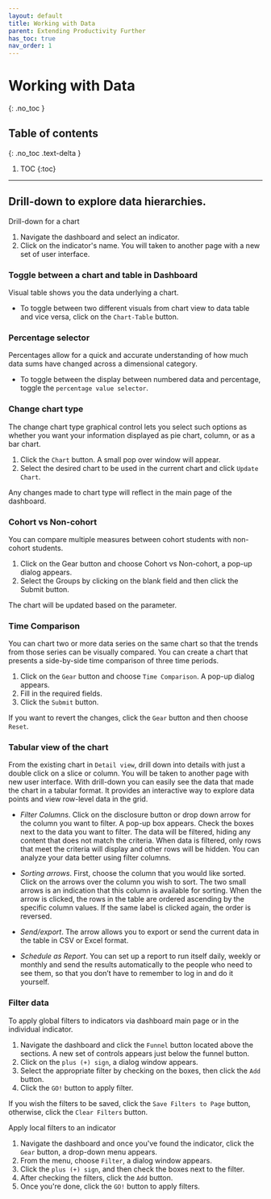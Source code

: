 ```yaml
---
layout: default
title: Working with Data
parent: Extending Productivity Further
has_toc: true
nav_order: 1
---
```


# Working with Data
{: .no_toc }

## Table of contents
{: .no_toc .text-delta }

1. TOC
{:toc}

---
## Drill-down to explore data hierarchies.
Drill-down for a chart
1. Navigate the dashboard and select an indicator.
2. Click on the indicator's name. You will taken to another page with a new set of user interface.

### Toggle between a chart and table in Dashboard
Visual table shows you the data underlying a chart.
* To toggle between two different visuals from chart view to data table and vice versa, click on the `Chart-Table` button.

### Percentage selector
Percentages allow for a quick and accurate understanding of how much data sums have changed across a dimensional category.
* To toggle between the display between numbered data and percentage, toggle the `percentage value selector`.

### Change chart type
The change chart type graphical control lets you select such options as whether you want your information displayed as pie chart, column, or as a bar chart.
1. Click the `Chart` button. A small pop over window will appear.
2. Select the desired chart to be used in the current chart and click `Update Chart`.

Any changes made to chart type will reflect in the main page of the dashboard.

### Cohort vs Non-cohort
You can compare multiple measures between cohort students with non-cohort students.

1. Click on the Gear button and choose Cohort vs Non-cohort, a pop-up dialog appears.
2. Select the Groups by clicking on the blank field and then click the Submit button.

The chart will be updated based on the parameter.

### Time Comparison
You can chart two or more data series on the same chart so that the trends from those series can be visually compared. You can create a chart that presents a side-by-side time comparison of three time periods.
1. Click on the `Gear` button and choose `Time Comparison`. A pop-up dialog appears.
2. Fill in the required fields.
3. Click the `Submit` button.

If you want to revert the changes, click the `Gear` button and then choose `Reset`.

### Tabular view of the chart
From the existing chart in `Detail view`, drill down into details with just a double click on a slice or column. You will be taken to another page with new user interface. With drill-down you can easily see the data that made the chart in a tabular format. It provides an interactive way to explore data points and view row-level data in the grid.

* _Filter Columns_. Click on the disclosure button or drop down arrow for the column you want to filter. A pop-up box appears. Check the boxes next to the data you want to filter. The data will be filtered, hiding any content that does not match the criteria. When data is filtered, only rows that meet the criteria will display and other rows will be hidden. You can analyze your data better using filter columns.

* _Sorting arrows_. First, choose the column that you would like sorted. Click on the arrows over the column you wish to sort. The two small arrows is an indication that this column is available for sorting. When the arrow is clicked, the rows in the table are ordered ascending by the specific column values. If the same label is clicked again, the order is reversed.

* _Send/export_. The arrow allows you to  export or send the current data in the table in CSV or Excel format.

* _Schedule as Report_. You can set up a report to run itself daily, weekly or monthly and send the results automatically to the people who need to see them, so that you don’t have to remember to log in and do it yourself.

### Filter data

To apply global filters to indicators via dashboard main page or in the individual indicator.

1. Navigate the dashboard and click the `Funnel` button located above the sections. A new set of controls appears just below the funnel button.
2. Click on the `plus (+) sign`, a dialog window appears.
3. Select the appropriate filter by checking on the boxes, then click the `Add` button.
4. Click the `GO!` button to apply filter.

If you wish the filters to be saved, click the `Save Filters to Page` button, otherwise, click the `Clear Filters` button.

Apply local filters to an indicator

1. Navigate the dashboard and once you've found the indicator, click the `Gear` button, a drop-down menu appears.
2. From the menu, choose `Filter`, a dialog window appears.
3. Click the `plus (+) sign`, and then check the boxes next to the filter.
4. After checking the filters, click the `Add` button.
4. Once you're done, click the `GO!` button to apply filters.
